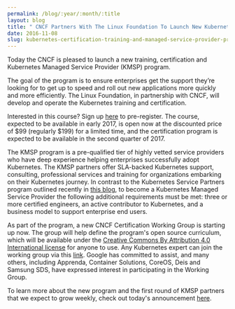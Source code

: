 ```yaml
---
permalink: /blog/:year/:month/:title
layout: blog
title: " CNCF Partners With The Linux Foundation To Launch New Kubernetes Certification, Training and Managed Service Provider Program "
date: 2016-11-08
slug: kubernetes-certification-training-and-managed-service-provider-program
---
```

Today the CNCF is pleased to launch a new training, certification and Kubernetes Managed Service Provider (KMSP) program.&nbsp;  
  
The goal of the program is to ensure enterprises get the support they’re looking for to get up to speed and roll out new applications more quickly and more efficiently. The Linux Foundation, in partnership with CNCF, will develop and operate the Kubernetes training and certification.  
  
Interested in this course? Sign up [here](https://training.linuxfoundation.org/linux-courses/system-administration-training/kubernetes-fundamentals) to pre-register. The course, expected to be available in early 2017, is open now at the discounted price of $99 (regularly $199) for a limited time, and the certification program is expected to be available in the second quarter of 2017.&nbsp;  
  
The KMSP program is a pre-qualified tier of highly vetted service providers who have deep experience helping enterprises successfully adopt Kubernetes. The KMSP partners offer SLA-backed Kubernetes support, consulting, professional services and training for organizations embarking on their Kubernetes journey. In contrast to the Kubernetes Service Partners program outlined recently in [this blog](http://blog.kubernetes.io/2016/10/kubernetes-service-technology-partners-program.html), to become a Kubernetes Managed Service Provider the following additional requirements must be met: three or more certified engineers, an active contributor to Kubernetes, and a business model to support enterprise end users.&nbsp;  
  
As part of the program, a new CNCF Certification Working Group is starting up now. The group will help define the program's open source curriculum, which will be available under the [Creative Commons By Attribution 4.0 International license](https://creativecommons.org/licenses/by/4.0/)&nbsp;for anyone to use. Any Kubernetes expert can join the working group via this [link](https://lists.cncf.io/mailman/listinfo/cncf-kubernetescertwg.). Google has committed to assist, and many others, including Apprenda, Container Solutions, CoreOS, Deis and Samsung SDS, have expressed interest in participating in the Working Group.  
  
To learn more about the new program and the first round of KMSP partners that we expect to grow weekly, check out today's announcement [here](https://www.cncf.io/announcement/2016/11/08/cloud-native-computing-foundation-launches-certification-training-managed-service-provider-program-kubernetes).  

  

